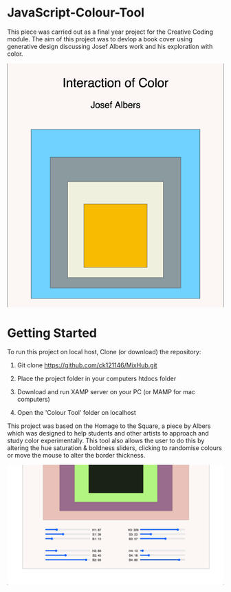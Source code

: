 # JavaScript-Colour-Tool

This piece was carried out as a final year project for the Creative Coding module.
The aim of this project was to devlop a book cover using generative design discussing
Josef Albers work and his exploration with color.

![](Colour%20Tool/images/1a.png)

# Getting Started

To run this project on local host, Clone (or download) the repository:

1. Git clone https://github.com/ck121146/MixHub.git

2. Place the project folder in your computers htdocs folder

3. Download and run XAMP server on your PC (or MAMP for mac computers)

4. Open the 'Colour Tool' folder on localhost

This project was based on the Homage to the Square, a piece by Albers which was designed to help students
and other artists to approach and study color experimentally. This tool also allows the user to do this by
altering the hue saturation & boldness sliders, clicking to randomise colours or move the mouse to alter the border thickness.

![](Colour%20Tool/images/1b.png)
